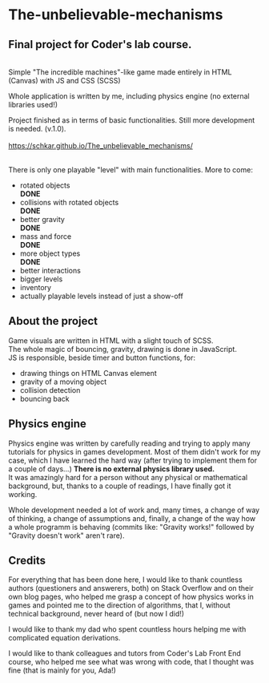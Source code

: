 <!-- # The-unbelievable-mechanisms -->
<h1>The-unbelievable-mechanisms</h1>
<h2>Final project for Coder's lab course.</h2><br>
Simple "The incredible machines"-like game made entirely in HTML (Canvas) with JS and CSS (SCSS) <br>

Whole application is written by me, including physics engine (no external libraries used!)

Project finished as in terms of basic functionalities. Still more development is needed. (v.1.0). 
<br>
<br>https://schkar.github.io/The_unbelievable_mechanisms/ 

<br>There is only one playable "level" with main functionalities. More to come:
<br>
<ul>
    <li>rotated objects</li><strong>DONE</strong>
    <li>collisions with rotated objects</li><strong>DONE</strong>
    <li>better gravity</li><strong>DONE</strong>
    <li>mass and force</li><strong>DONE</strong>
    <li>more object types</li><strong>DONE</strong>
    <li>better interactions</li>
    <li>bigger levels</li>
    <li>inventory</li>
    <li>actually playable levels instead of just a show-off </li>
</ul>
<h2>About the project</h2>
Game visuals are written in HTML with a slight touch of SCSS. 
<br>
The whole magic of bouncing, gravity, drawing is done in JavaScript. 
<br>
JS is responsible, beside timer and button functions, for:
<ul>
    <li>drawing things on HTML Canvas element</li>
    <li>gravity of a moving object</li>
    <li>collision detection</li>
    <li>bouncing back</li>
</ul>

<h2>Physics engine </h2>
Physics engine was written by carefully reading and trying to apply many tutorials for physics in games development. Most of them didn't work for my case, which I have learned the hard way (after trying to implement them for a couple of days...)
<strong>There is no external physics library used.</strong>
<br> It was amazingly hard for a person without any physical or mathematical background, but, thanks to a couple of readings, I have finally got it working.

Whole development needed a lot of work and, many times, a change of way of thinking, a change of assumptions and, finally, a change of the way how a whole programm is behaving (commits like: "Gravity works!" followed by "Gravity doesn't work" aren't rare).



<h2>Credits</h2>

For everything that has been done here, I would like to thank countless authors (questioners and answerers, both) on Stack Overflow and on their own blog pages, who helped me grasp a concept of how physics works in games and pointed me to the direction of algorithms, that I, without technical background, never heard of (but now I did!)

I would like to thank my dad who spent countless hours helping me with complicated equation derivations.

I would like to thank colleagues and tutors from Coder's Lab Front End course, who helped me see what was wrong with code, that I thought was fine (that is mainly for you, Ada!)
